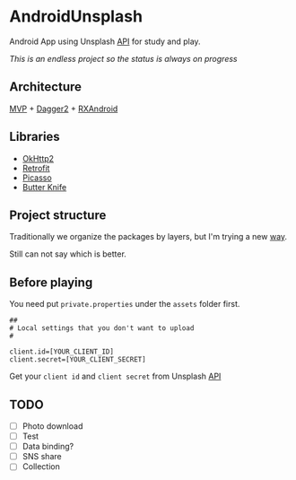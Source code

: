 # AndroidUnsplash

Android App using Unsplash [API](https://unsplash.com/developers) for study and play.

*This is an endless project so the status is always on progress*

## Architecture

[MVP](https://github.com/googlesamples/android-architecture) + [Dagger2](https://google.github.io/dagger/) + [RXAndroid](https://github.com/ReactiveX/RxAndroid)

## Libraries

- [OkHttp2](http://square.github.io/okhttp/)
- [Retrofit](https://square.github.io/retrofit/)
- [Picasso](http://square.github.io/picasso/)
- [Butter Knife](http://jakewharton.github.io/butterknife/)

## Project structure

Traditionally we organize the packages by layers, but I'm trying a new [way](https://medium.com/@cesarmcferreira/package-by-features-not-layers-2d076df1964d#.crq09v17m).

Still can not say which is better.

## Before playing
You need put `private.properties` under the `assets` folder first.
```
##
# Local settings that you don't want to upload
#

client.id=[YOUR_CLIENT_ID]
client.secret=[YOUR_CLIENT_SECRET]
```
Get your `client id` and `client secret` from Unsplash [API](https://unsplash.com/developers)

## TODO
- [ ] Photo download
- [ ] Test
- [ ] Data binding?
- [ ] SNS share
- [ ] Collection